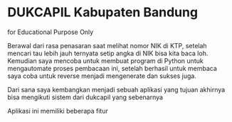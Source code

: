 <h1>DUKCAPIL Kabupaten Bandung</h1>

for Educational Purpose Only

Berawal dari rasa penasaran saat melihat nomor NIK di KTP, setelah mencari tau lebih jauh ternyata setip angka di NIK bisa kita baca loh.
Kemudian saya mencoba untuk membuat program di Python untuk mengautomate proses pembacaan ini, setelah berhasil untuk membaca saya coba untuk reverse menjadi mengenerate dan sukses juga.

Dari sana saya kembangkan menjadi sebuah aplikasi yang tujuan akhirnya bisa mengikuti sistem dari dukcapil yang sebenarnya

Aplikasi ini memiliki beberapa fitur
